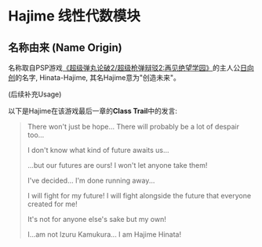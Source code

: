 # Hajime 线性代数模块

## 名称由来 (Name Origin)

名称取自PSP游戏[《超级弹丸论破2/超级枪弹辩驳2:再见绝望学园》](https://zh.moegirl.org/超级弹丸论破2:再见绝望学园)的主人公[日向创](https://zh.moegirl.org/日向创)的名字, Hinata-Hajime, 其名Hajime意为"创造未来"。

(后续补充Usage)

以下是Hajime在该游戏最后一章的**Class Trail**中的发言:

> There won't just be hope...
> There will probably be a lot of despair too...
>
>  I don't know what kind of future awaits us...
>
> ...but our futures are ours!
> I won't let anyone take them!
>
> I've decided... I'm done running away...
>
> I will fight for my future!
> I will fight alongside the future that everyone created for me!
>
> It's not for anyone else's sake but my own!
>
> I...am not Izuru Kamukura...
> I am Hajime Hinata!